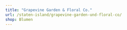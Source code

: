 ```yaml
---
title: "Grapevine Garden & Floral Co."
url: /staten-island/grapevine-garden-und-floral-co/
shop: Blumen
---
```

